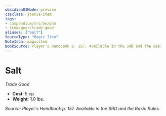```yaml
---
obsidianUIMode: preview
cssclass: json5e-item
tags:
- compendium/src/5e/phb
- item/gear/trade-good
aliases: ["Salt"]
SourceType: "Magic Item"
NoteIcon: magicitem
BookSource: Player's Handbook p. 157. Available in the SRD and the Basic Rules.
---
```

# Salt
*Trade Good*  

- **Cost**: 5 cp
- **Weight**: 1.0 lbs.

*Source: Player's Handbook p. 157. Available in the SRD and the Basic Rules.*